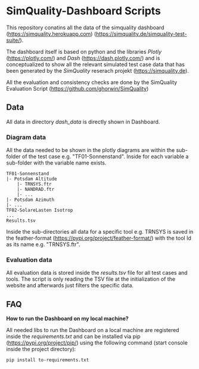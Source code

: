 # SimQuality-Dashboard Scripts

This repository conatins all the data of the simquality dashboard (https://simquality.herokuapp.com) (https://simquality.de/simquality-test-suite/).

The dashboard itself is based on python and the libraries _Plotly_ (https://plotly.com/) and _Dash_ (https://dash.plotly.com/) and is conceptualized to show
all the relevant simulated test case data that has been generated by the _SimQuality_ reserach projekt (https://simquality.de).

All the evaluation and consistency checks are done by the SimQuality Evaluation Script (https://github.com/ghorwin/SimQuality)

## Data ## 

All data in directory _dash_data_ is directly shown in Dashboard.

### Diagram data ###

All the data needed to be shown in the plotly diagrams are within the sub-folder of the test case e.g. "TF01-Sonnenstand". Inside for each variable a sub-folder with the variable name exists. 

```
TF01-Sonnenstand
|- Potsdam Altitude
    |- TRNSYS.ftr
    |- NANDRAD.ftr
    |- ...
|- Potsdam Azimuth
|- ...
TF02-SolareLasten Isotrop
...
Results.tsv
```

Inside the sub-directories all data for a specific tool e.g. TRNSYS is saved in the feather-format (https://pypi.org/project/feather-format/) with the tool Id as its name e.g. "TRNSYS.ftr".

### Evaluation data ###

All evaluation data is stored inside the _results.tsv_ file for all test cases and tools. The script is only reading the TSV file at the initialization of the website and afterwards just filters the specific data.

## FAQ ##

**How to run the Dashboard on my local machine?**

All needed libs to run the Dashboard on a local machine are registered inside the _requirements.txt_ and can be installed via pip (https://pypi.org/project/pip/) using the following command (start console inside the project directory):

`pip install to-requirements.txt`
